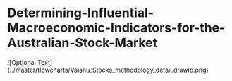 # Determining-Influential-Macroeconomic-Indicators-for-the-Australian-Stock-Market

![Optional Text] (../master/flowcharts/Vaishu_Stocks_methodology_detail.drawio.png)
